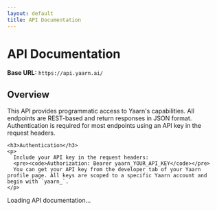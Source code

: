 ```yaml
---
layout: default
title: API Documentation
---
```


<link rel="stylesheet" href="{{ site.baseurl }}/assets/css/openapi.css" />

<div class="api-intro">
  <h1>API Documentation</h1>
  
  <div class="base-url-container">
    <strong>Base URL:</strong>
    <code>https://api.yaarn.ai/</code>
  </div>

  <div class="api-description">
    <h2>Overview</h2>
    <p>
      This API provides programmatic access to Yaarn's capabilities. All endpoints 
      are REST-based and return responses in JSON format. Authentication is required 
      for most endpoints using an API key in the request headers.
    </p>

    <h3>Authentication</h3>
    <p>
      Include your API key in the request headers:
      <pre><code>Authorization: Bearer yaarn_YOUR_API_KEY</code></pre>
      You can get your API key from the developer tab of your Yaarn profile page. All keys are scoped to a specific Yaarn account and begin with `yaarn_`.
    </p>

  </div>
</div>

<div id="api-container">Loading API documentation...</div>

<script src="{{ site.baseurl }}/assets/js/openapi-loader.js"></script>
<script>
  document.addEventListener("DOMContentLoaded", () => {
    const viewer = new OpenAPIViewer(
      "api-container",
      "https://api.yaarn.ai/api-docs"
    );
    viewer.load();
  });
</script>
